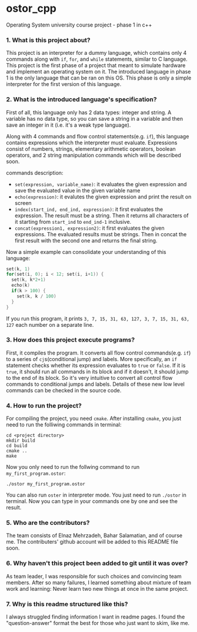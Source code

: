 # ostor_cpp
Operating System university course project - phase 1 in c++

### 1. What is this project about?
This project is an interpreter for a dummy language, which contains only 4 commands along with `if`, `for`, and `while` statements, similar to C language. This project is the first phase of a project that meant to simulate hardware and implement an operating system on it. The introduced language in phase 1 is the only language that can be ran on this OS. This phase is only a simple interpreter for the first version of this language.

### 2. What is the introduced language's specification?
First of all, this language only has 2 data types: integer and string. A variable has no data type, so you can save a string in a variable and then save an integer in it (i.e. it's a weak type language).

Along with 4 commands and flow control statements(e.g. `if`), this language contains expressions which the interpreter must evaluate. Expressions consist of numbers, strings, elementary arithmetic operators, boolean operators, and 2 string manipulation commands which will be described soon. 

commands description:
  * `set(expression, variable_name)`: it evaluates the given expression and save the evaluated value in the given variable name
  * `echo(expression)`: it evalutes the given expression and print the result on screen
  * `index(start_ind, end_ind, expression)`: it first evaluates the expression. The result must be a string. Then it returns all characters of it starting from `start_ind` to `end_ind-1` inclusive. 
  * `concat(expression1, expression2)`: it first evaluates the given expressions. The evaluated results must be strings. Then in concat the first result with the second one and returns the final string.

Now a simple example can consolidate your understanding of this language:
```C++
set(k, 1)
for(set(i, 0); i < 12; set(i, i+1)) {
  set(k, k*2+1)
  echo(k)
  if(k > 100) {
    set(k, k / 100)
  }
}
```
If you run this program, it prints `3, 7, 15, 31, 63, 127, 3, 7, 15, 31, 63, 127` each number on a separate line. 

### 3. How does this project execute programs?
First, it compiles the program. It converts all flow control commands(e.g. `if`) to a series of `cj`s(conditional jump) and labels. More specifically, an `if` statement checks whether its expression evaluates to `true` or `false`. If it is `true`, it should run all commands in its block and if it doesn't, it should jump to the end of its block. So it's very intuitive to convert all control flow commands to conditional jumps and labels. Details of these new low level commands can be checked in the source code.

### 4. How to run the project?
For compiling the project, you need `cmake`. After installing `cmake`, you just need to run the folliwing commands in terminal:
```shell
cd <project directory>
mkdir build
cd build
cmake ..
make
```
Now you only need to run the follwing command to run `my_first_program.ostor`:
```shell
./ostor my_first_program.ostor
```
You can also run `oster` in interpreter mode. You just need to run `./ostor` in terminal. Now you can type in your commands one by one and see the result.

### 5. Who are the contributors?
The team consists of Elnaz Mehrzadeh, Bahar Salamatian, and of course me. The contributers' github account will be added to this README file soon. 

### 6. Why haven't this project been added to git until it was over?
As team leader, I was responsible for such choices and convincing team members. After so many failures, I learned something about mixture of team work and learning: Never learn two new things at once in the same project. 

### 7. Why is this readme structured like this?
I always struggled finding information I want in readme pages. I found the "question-answer" format the best for those who just want to skim, like me.
